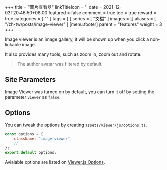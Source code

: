 +++
title = "圖片查看器"
linkTitleIcon = '<i class="fas fa-images fa-fw"></i>'
date = 2021-12-03T20:46:50+08:00
featured = false
comment = true
toc = true
reward = true
categories = [
  ""
]
tags = [
]
series = [
  "文檔"
]
images = []
aliases = [
  "/zh-tw/posts/image-viewer"
]
[menu.footer]
  parent = "features"
  weight = 3
+++

Image viewer is an image gallery, it will be shown up when you click a non-linkable image.

It also provides many tools, such as zoom in, zoom out and rotate.

<!--more-->

> The author avatar was filtered by default.

## Site Parameters

Image Viewer was turned on by default, you can turn it off by setting the parameter `viewer` as `false`.

## Options

You can tweak the options by creating `assets/viewer/js/options.ts`.

```js
const options = {
    className: "image-viewer",
    // ...
};
export default options;
```

Avialable options are listed on [Viewer.js Options](https://github.com/fengyuanchen/viewerjs#options).
